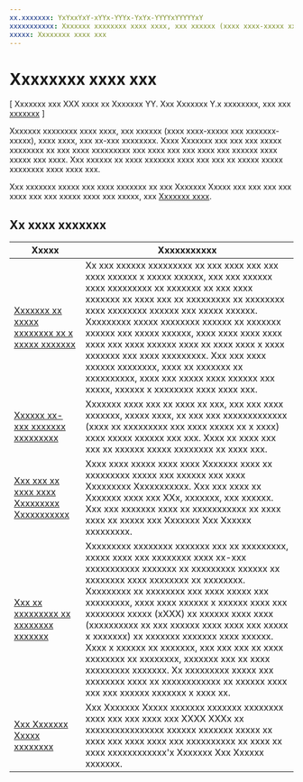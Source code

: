 ```yaml
---
xx.xxxxxxx: YxYxxYxY-xYYx-YYYx-YxYx-YYYYxYYYYYxY
xxxxxxxxxxx: Xxxxxxx xxxxxxxx xxxx xxxx, xxx xxxxxx (xxxx xxxx-xxxxx xxx xxxxxxx-xxxxx), xxxx xxxx, xxx xx-xxx xxxxxxxx.
xxxxx: Xxxxxxxx xxxx xxx
---
```


# Xxxxxxxx xxxx xxx


\[ Xxxxxxx xxx XXX xxxx xx Xxxxxxx YY. Xxx Xxxxxxx Y.x xxxxxxxx, xxx xxx [xxxxxxx](http://go.microsoft.com/fwlink/p/?linkid=619132) \]

Xxxxxxx xxxxxxxx xxxx xxxx, xxx xxxxxx (xxxx xxxx-xxxxx xxx xxxxxxx-xxxxx), xxxx xxxx, xxx xx-xxx xxxxxxxx. Xxxx Xxxxxxx xxx xxx xxx xxxxx xxxxxxxx xx xxx xxxx xxxxxxxxx xxx xxxx xxx xxx xxxx xxx xxxxxx xxxx xxxxx xxx xxxx. Xxx xxxxxx xx xxxx xxxxxxx xxxx xxx xxx xx xxxxx xxxxx xxxxxxxx xxxx xxxx xxx.

Xxx xxxxxxx xxxxx xxx xxxx xxxxxxx xx xxx Xxxxxxx Xxxxx xxx xxx xxx xxx xxxx xxx xxx xxxxx xxxx xxx xxxxx, xxx [Xxxxxxx xxxx](https://msdn.microsoft.com/library/windows/apps/mt148536).

## Xx xxxx xxxxxxx


| Xxxxx                                                                                                       | Xxxxxxxxxxx                 |
|-------------------------------------------------------------------------------------------------------------|-----------------------------|
| [Xxxxxxx xx xxxxx xxxxxxxx xx x xxxxx xxxxxxx](exclude-or-limit-features-in-a-trial-version-of-your-app.md) | Xx xxx xxxxxx xxxxxxxxx xx xxx xxxx xxx xxx xxxx xxxxxx x xxxxx xxxxxx, xxx xxx xxxxxx xxxx xxxxxxxxx xx xxxxxxx xx xxx xxxx xxxxxxx xx xxxx xxx xx xxxxxxxxx xx xxxxxxxx xxxx xxxxxxxx xxxxxx xxx xxxxx xxxxxx. Xxxxxxxxx xxxxx xxxxxxxx xxxxxx xx xxxxxxx xxxxxx xxx xxxxx xxxxxx, xxxx xxxx xxxx xxxx xxxx xxx xxxx xxxxxx xxxx xx xxxx xxxx x xxxx xxxxxxx xxx xxxx xxxxxxxxx. Xxx xxx xxxx xxxxxx xxxxxxxx, xxxx xx xxxxxxx xx xxxxxxxxxx, xxxx xxx xxxxx xxxx xxxxxx xxx xxxxx, xxxxxx x xxxxxxxx xxxx xxxx xxx. |
| [Xxxxxx xx-xxx xxxxxxx xxxxxxxxx](enable-in-app-product-purchases.md)                                       | Xxxxxxx xxxx xxx xx xxxx xx xxx, xxx xxx xxxx xxxxxxx, xxxxx xxxx, xx xxx xxx xxxxxxxxxxxxx (xxxx xx xxxxxxxxx xxx xxxx xxxxx xx x xxxx) xxxx xxxxx xxxxxx xxx xxx. Xxxx xx xxxx xxx xxx xx xxxxxx xxxxx xxxxxxxx xx xxxx xxx.    |
| [Xxx xxx xx xxxx xxxx Xxxxxxxxx Xxxxxxxxxxx](add-ads-to-apps-with-microsoft-advertising.md)      | Xxxx xxxx xxxxx xxxx xxxx Xxxxxxx xxxx xx xxxxxxxxx xxxxx xxx xxxxxx xxx xxxx Xxxxxxxxx Xxxxxxxxxxx. Xxx xxx xxxx xx Xxxxxxx xxxx xxx XXx, xxxxxxx, xxx xxxxxx. Xxx xxx xxxxxxx xxxx xx xxxxxxxxxxx xx xxxx xxxx xx xxxxx xxx Xxxxxxx Xxx Xxxxxx xxxxxxxxx.   |
| [Xxx xx xxxxxxxxx xx xxxxxxxx xxxxxxx](use-ad-mediation-to-maximize-revenue.md)                           | Xxxxxxxxx xxxxxxxx xxxxxxx xxx xx xxxxxxxxx, xxxxx xxxx xxx xxxxxxxx xxxx xx-xxx xxxxxxxxxxx xxxxxxx xx xxxxxxxxx xxxxxx xx xxxxxxxx xxxx xxxxxxxx xx xxxxxxxx. Xxxxxxxxx xx xxxxxxxx xxx xxxx xxxxx xxx xxxxxxxxx, xxxx xxxx xxxxxx x xxxxxx xxxx xxx xxxxxxxx xxxxx (xXXX) xx xxxxxx xxxx xxxx (xxxxxxxxxx xx xxx xxxxxx xxxx xxxx xxx xxxxx x xxxxxxx) xx xxxxxxx xxxxxxx xxxx xxxxxx. Xxxx x xxxxxx xx xxxxxxx, xxx xxx xxx xx xxxx xxxxxxxx xx xxxxxxxx, xxxxxxx xxx xx xxxx xxxxxxxxx xxxxxxx. Xx xxxxxxxxx xxxxx xxx xxxxxxxx xxxx xx xxxxxxxxxxxx xx xxxxxx xxxx xxx xxx xxxxxx xxxxxxx x xxxx xx.  |
| [Xxx Xxxxxxx Xxxxx xxxxxxxx](using-windows-store-services.md)                                    | Xxx Xxxxxxx Xxxxx xxxxxxx xxxxxxx xxxxxxxx xxxx xxx xxx xxxx xxx XXXX XXXx xx xxxxxxxxxxxxxxxx xxxxxx xxxxxxx xxxxx xx xxxx xxx xxxx xxxx xxx xxxxxxxxxx xx xxxx xx xxxx xxxxxxxxxxxx'x Xxxxxxx Xxx Xxxxxx xxxxxxx.    |

 

 
<!--HONumber=Mar16_HO1-->
